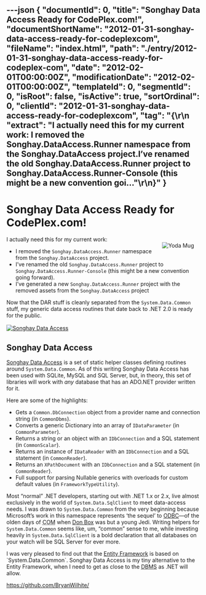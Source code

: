 ---json
{
  "documentId": 0,
  "title": "Songhay Data Access Ready for CodePlex.com!",
  "documentShortName": "2012-01-31-songhay-data-access-ready-for-codeplexcom",
  "fileName": "index.html",
  "path": "./entry/2012-01-31-songhay-data-access-ready-for-codeplex-com",
  "date": "2012-02-01T00:00:00Z",
  "modificationDate": "2012-02-01T00:00:00Z",
  "templateId": 0,
  "segmentId": 0,
  "isRoot": false,
  "isActive": true,
  "sortOrdinal": 0,
  "clientId": "2012-01-31-songhay-data-access-ready-for-codeplexcom",
  "tag": "{\r\n  \"extract\": \"I actually need this for my current work: I removed the Songhay.DataAccess.Runner namespace from the Songhay.DataAccess project.I’ve renamed the old Songhay.DataAccess.Runner project to Songhay.DataAccess.Runner-Console (this might be a new convention goi...\"\r\n}"
}
---

# Songhay Data Access Ready for CodePlex.com!

[<img alt="Yoda Mug" src="http://farm8.staticflickr.com/7006/6705622765_8d6e05522e_m.jpg" style="float:right;margin:16px;">](http://www.flickr.com/photos/wilhite/6705622765/in/photostream/ "Yoda Mug")

I actually need this for my current work:

* I removed the `Songhay.DataAccess.Runner` namespace from the `Songhay.DataAccess` project.
* I’ve renamed the old `Songhay.DataAccess.Runner` project to `Songhay.DataAccess.Runner-Console` (this might be a new convention going forward).
* I’ve generated a new `Songhay.DataAccess.Runner` project with the removed assets from the `Songhay.DataAccess` project

Now that the DAR stuff is cleanly separated from the `System.Data.Common` stuff, my generic data access routines that date back to .NET 2.0 is ready for the public.
[<img alt="Songhay Data Access" src="http://farm8.staticflickr.com/7154/6762510791_99721a18ff_o.png" style="display:block;margin:16px;margin-left:auto;margin-right:auto">](http://songhaydataaccess.codeplex.com/ "Songhay Data Access")

## Songhay Data Access

[Songhay Data Access](http://songhaydataaccess.codeplex.com/) is a set of static helper classes defining routines around `System.Data.Common`. As of this writing Songhay Data Access has been used with SQLite, MySQL and SQL Server, but, in theory, this set of libraries will work with *any* database that has an ADO.NET provider written for it.

Here are some of the highlights:

* Gets a `Common.DbConnection` object from a provider name and connection string (in `CommonDbms`).
* Converts a generic Dictionary into an array of `IDataParameter` (in `CommonParameter`).
* Returns a string or an object with an `IDbConnection` and a SQL statement (in `CommonScalar`).
* Returns an instance of `IDataReader` with an `IDbConnection` and a SQL statement (in `CommonReader`).
* Returns an `XPathDocument` with an `IDbConnection` and a SQL statement (in `CommonReader`).
* Full support for parsing Nullable generics with overloads for custom default values (in `FrameworkTypeUtility`).

Most “normal” .NET developers, starting out with .NET 1.x or 2.x, live almost exclusively in the world of `System.Data.SqlClient` to meet data-access needs. I was drawn to `System.Data.Common` from the very beginning because Microsoft’s work in this namespace represents ‘the sequel’ to [ODBC](http://en.wikipedia.org/wiki/ODBC)—of the olden days of <acronym title="Microsoft Component Object Model">COM</acronym> when [Don Box](http://en.wikipedia.org/wiki/Don_Box) was but a young Jedi. Writing helpers for `System.Data.Common` seems like, um, “common” sense to me, while investing heavily in `System.Data.SqlClient` is a bold declaration that all databases on your watch will be SQL Server for ever more.

I was very pleased to find out that the [Entity Framework](http://msdn.microsoft.com/en-us/library/system.data.entityclient.entitycommand(v=vs.110).aspx) is based on `System.Data.Common`. Songhay Data Access is my tiny alternative to the Entity Framework, when I need to get as close to the <acronym title="Database Management System">DBMS</acronym> as .NET will allow.

<https://github.com/BryanWilhite/>
